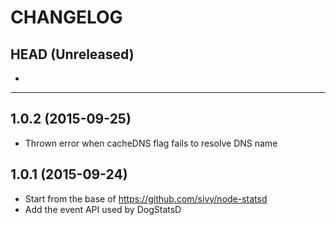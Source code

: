 CHANGELOG
=========

## HEAD (Unreleased)
*

--------------------

## 1.0.2 (2015-09-25)
* Thrown error when cacheDNS flag fails to resolve DNS name

## 1.0.1 (2015-09-24)
* Start from the base of https://github.com/sivy/node-statsd
* Add the event API used by DogStatsD
